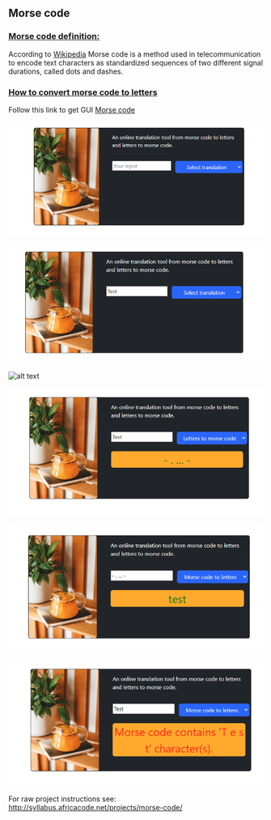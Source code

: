 ## Morse code

### <ins>Morse code definition: </ins>


According to [Wikipedia](https://en.wikipedia.org/wiki/Morse_code) Morse code is a method used in telecommunication to encode text characters as standardized sequences of two different signal durations, called dots and dashes.

### <ins> How to convert morse code to letters </ins> 

Follow this link to get GUI [Morse code](https://tshimangadzo.github.io/projects/morsecode/index.html)

![alt text](https://github.com/Tshimangadzo/tshimangadzo.github.io/blob/main/projects/morsecode/images/Capture.PNG)

![alt text](https://github.com/Tshimangadzo/tshimangadzo.github.io/blob/main/projects/morsecode/images/Capture1.PNG)

![alt text](https://github.com/Tshimangadzo/tshimangadzo.github.io/blob/main/projects/morsecode/images/Capture2.PNG)

![alt text](https://github.com/Tshimangadzo/tshimangadzo.github.io/blob/main/projects/morsecode/images/Capture3.PNG)

![alt text](https://github.com/Tshimangadzo/tshimangadzo.github.io/blob/main/projects/morsecode/images/Capture4.PNG)

![alt text](https://github.com/Tshimangadzo/tshimangadzo.github.io/blob/main/projects/morsecode/images/f1.PNG)

For raw project instructions see: http://syllabus.africacode.net/projects/morse-code/

